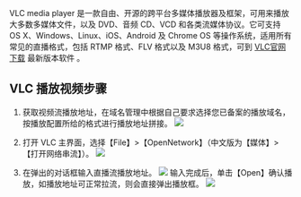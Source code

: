 VLC media player 是一款自由、开源的跨平台多媒体播放器及框架，可用来播放大多数多媒体文件，以及 DVD、音频 CD、VCD 和各类流媒体协议。它可支持 OS X、Windows、Linux、iOS、Android 及 Chrome OS 等操作系统，适用所有常见的直播格式，包括 RTMP 格式、FLV 格式以及 M3U8 格式，可到 [VLC官网下载](http://www.videolan.org/vlc/?spm=a2c4g.11186623.2.13.72e92ad705krbE) 最新版本软件 。

## VLC 播放视频步骤
1. 获取视频流播放地址，在域名管理中根据自己要求选择您已备案的播放域名，按播放配置所给的格式进行播放地址拼接。
![](https://main.qcloudimg.com/raw/f597c01a9a9a4d8b777f4a3222bfbd4b.png)

2. 打开 VLC 主界面，选择【File】>【OpenNetwork】（中文版为【媒体】>【打开网络串流】）。
![](https://main.qcloudimg.com/raw/3be05c449a9e1aaae98da16537a30165.jpg)

3. 在弹出的对话框输入直播流播放地址。
![](https://main.qcloudimg.com/raw/2c3c2cd07c01640a2636356bb0a42238.jpg)
输入完成后，单击【Open】确认播放，如播放地址可正常拉流，则会直接弹出播放框。
![](https://main.qcloudimg.com/raw/e399b7d475e63c40d871268af6b59695.jpg)


